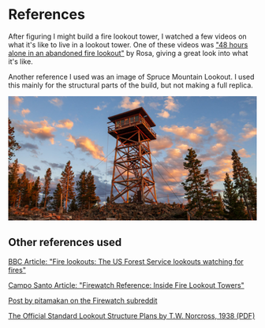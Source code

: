 # References 

After figuring I might build a fire lookout tower, I watched a few videos on what it's like to live in a lookout tower. One of these videos was ["48 hours alone in an abandoned fire lookout"](https://www.youtube.com/watch?v=cRfMxfCJQeM) by Rosa, giving a great look into what it's like.

Another reference I used was an image of Spruce Mountain Lookout. I used this mainly for the structural parts of the build, but not making a full replica.

![Spruce Mountain Lookout](/img/br-2024/references/spruce-mountain-lookout.jpg)

## Other references used

[BBC Article: "Fire lookouts: The US Forest Service lookouts watching for fires"](https://www.bbc.co.uk/news/world-us-canada-57626403)

[Campo Santo Article: "Firewatch Reference: Inside Fire Lookout Towers"](https://blog.camposanto.com/post/140337817612/firewatch-reference-inside-fire-lookout-towers)

[Post by pitamakan on the Firewatch subreddit](https://www.reddit.com/r/Firewatch/comments/158cwkj/some_of_the_firewatch_devs_backpacked_into_my/)

[The Official Standard Lookout Structure Plans by T.W. Norcross, 1938 (PDF)](https://www.fs.usda.gov/eng/facilities/documents/1938_USDA-FS_StdLookoutPlans.pdf)